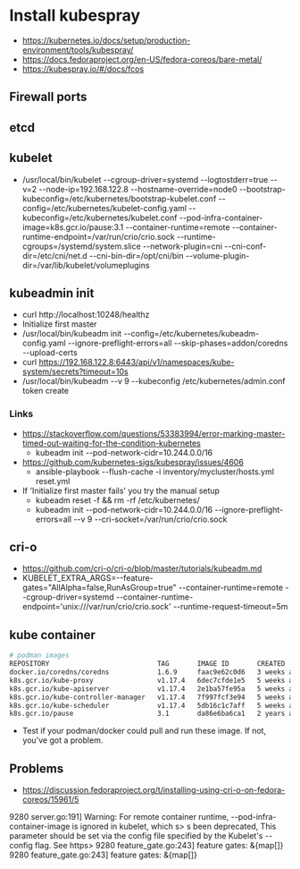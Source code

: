 # Install kubespray

* https://kubernetes.io/docs/setup/production-environment/tools/kubespray/
* https://docs.fedoraproject.org/en-US/fedora-coreos/bare-metal/
* https://kubespray.io/#/docs/fcos

## Firewall ports


## etcd 


## kubelet

* /usr/local/bin/kubelet --cgroup-driver=systemd --logtostderr=true --v=2 --node-ip=192.168.122.8 --hostname-override=node0 --bootstrap-kubeconfig=/etc/kubernetes/bootstrap-kubelet.conf --config=/etc/kubernetes/kubelet-config.yaml --kubeconfig=/etc/kubernetes/kubelet.conf --pod-infra-container-image=k8s.gcr.io/pause:3.1 --container-runtime=remote --container-runtime-endpoint=/var/run/crio/crio.sock --runtime-cgroups=/systemd/system.slice --network-plugin=cni --cni-conf-dir=/etc/cni/net.d --cni-bin-dir=/opt/cni/bin --volume-plugin-dir=/var/lib/kubelet/volumeplugins


## kubeadmin init

* curl http://localhost:10248/healthz
* Initialize first master
* /usr/local/bin/kubeadm init --config=/etc/kubernetes/kubeadm-config.yaml --ignore-preflight-errors=all --skip-phases=addon/coredns --upload-certs
* curl https://192.168.122.8:6443/api/v1/namespaces/kube-system/secrets?timeout=10s
* /usr/local/bin/kubeadm --v 9 --kubeconfig /etc/kubernetes/admin.conf token create


### Links

* https://stackoverflow.com/questions/53383994/error-marking-master-timed-out-waiting-for-the-condition-kubernetes
  + kubeadm init --pod-network-cidr=10.244.0.0/16
* https://github.com/kubernetes-sigs/kubespray/issues/4606
  + ansible-playbook --flush-cache -i inventory/mycluster/hosts.yml reset.yml
* If 'Initialize first master fails' you try the manual setup
  + kubeadm reset -f && rm -rf /etc/kubernetes/
  + kubeadm init --pod-network-cidr=10.244.0.0/16 --ignore-preflight-errors=all --v 9 --cri-socket=/var/run/crio/crio.sock


## cri-o

* https://github.com/cri-o/cri-o/blob/master/tutorials/kubeadm.md
* KUBELET_EXTRA_ARGS=--feature-gates="AllAlpha=false,RunAsGroup=true" --container-runtime=remote --cgroup-driver=systemd --container-runtime-endpoint='unix:///var/run/crio/crio.sock' --runtime-request-timeout=5m

## kube container

```bash
# podman images
REPOSITORY                           TAG       IMAGE ID       CREATED       SIZE
docker.io/coredns/coredns            1.6.9     faac9e62c0d6   3 weeks ago   43.3 MB
k8s.gcr.io/kube-proxy                v1.17.4   6dec7cfde1e5   5 weeks ago   118 MB
k8s.gcr.io/kube-apiserver            v1.17.4   2e1ba57fe95a   5 weeks ago   173 MB
k8s.gcr.io/kube-controller-manager   v1.17.4   7f997fcf3e94   5 weeks ago   163 MB
k8s.gcr.io/kube-scheduler            v1.17.4   5db16c1c7aff   5 weeks ago   96 MB
k8s.gcr.io/pause                     3.1       da86e6ba6ca1   2 years ago   749 kB
```

* Test if your podman/docker could pull and run these image. If not, you've got a
  problem.


## Problems

* https://discussion.fedoraproject.org/t/installing-using-cri-o-on-fedora-coreos/15961/5

 9280 server.go:191] Warning: For remote container runtime, --pod-infra-container-image is ignored in kubelet, which s>
s been deprecated, This parameter should be set via the config file specified by the Kubelet's --config flag. See https>
  9280 feature_gate.go:243] feature gates: &{map[]}
  9280 feature_gate.go:243] feature gates: &{map[]}
